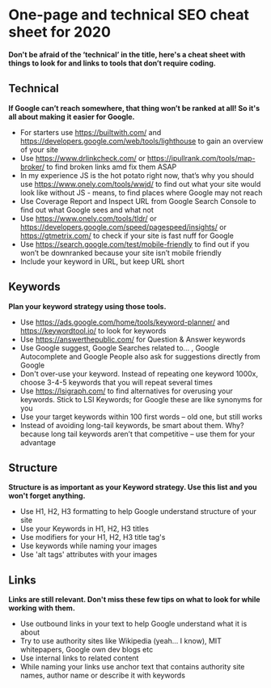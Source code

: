 # One-page and technical SEO cheat sheet for 2020

**Don't be afraid of the ‘technical’ in the title, here's a cheat sheet with things to look for and links to tools that don’t require coding.**

## Technical

**If Google can’t reach somewhere, that thing won’t be ranked at all! So it's all about making it easier for Google.**

 - For starters use https://builtwith.com/ and https://developers.google.com/web/tools/lighthouse to gain an overview of your site
 - Use https://www.drlinkcheck.com/ or https://ipullrank.com/tools/map-broker/ to find broken links amd fix them ASAP
 - In my experience JS is the hot potato right now, that’s why you should use  https://www.onely.com/tools/wwjd/ to find out what your site would look like without JS - means, to find places where Google may not reach
 - Use Coverage Report and Inspect URL from Google Search Console to find out what Google sees and what not 
 - Use https://www.onely.com/tools/tldr/ or https://developers.google.com/speed/pagespeed/insights/ or https://gtmetrix.com/ to check if your site is fast nuff for Google
 - Use https://search.google.com/test/mobile-friendly to find out if you won’t be downranked because your site isn’t mobile friendly
 - Include your keyword in URL, but keep URL short

## Keywords

**Plan your keyword strategy using those tools.**

 - Use https://ads.google.com/home/tools/keyword-planner/ and https://keywordtool.io/ to look for keywords
 - Use https://answerthepublic.com/ for Question & Answer keywords
 - Use Google suggest, Google Searches related to... , Google Autocomplete and Google People also ask for suggestions directly from Google
 - Don't over-use your keyword. Instead of repeating one keyword 1000x, choose 3-4-5 keywords that you will repeat several times
 - Use https://lsigraph.com/ to find alternatives for overusing your keywords. Stick to LSI Keywords; for Google these are like synonyms for you
 - Use your target keywords within 100 first words – old one, but still works
 - Instead of avoiding long-tail keywords, be smart about them. Why? because long tail keywords aren’t that competitive – use them for your advantage

## Structure

**Structure is as important as your Keyword strategy. Use this list and you won't forget anything.**

 - Use H1, H2, H3 formatting to help Google understand structure of your site
 - Use your Keywords in H1, H2, H3 titles
 - Use modifiers for your H1, H2, H3 title tag's
 - Use keywords while naming your images
 - Use 'alt tags' attributes with your images

## Links

**Links are still relevant. Don't miss these few tips on what to look for while working with them.**

 - Use outbound links in your text to help Google understand what it is about
 - Try to use authority sites like Wikipedia (yeah… I know), MIT whitepapers, Google own dev blogs etc
 - Use internal links to related content
 - While naming your links use anchor text that contains authority site names, author name or describe it with keywords
